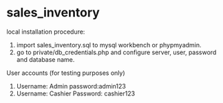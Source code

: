 # sales_inventory
local installation procedure:
1. import sales_inventory.sql to mysql workbench or phypmyadmin.
2. go to private/db_credentials.php and configure server, user, password and database name.

User accounts (for testing purposes only)

1. Username: Admin password:admin123
2. Username: Cashier Password: cashier123

